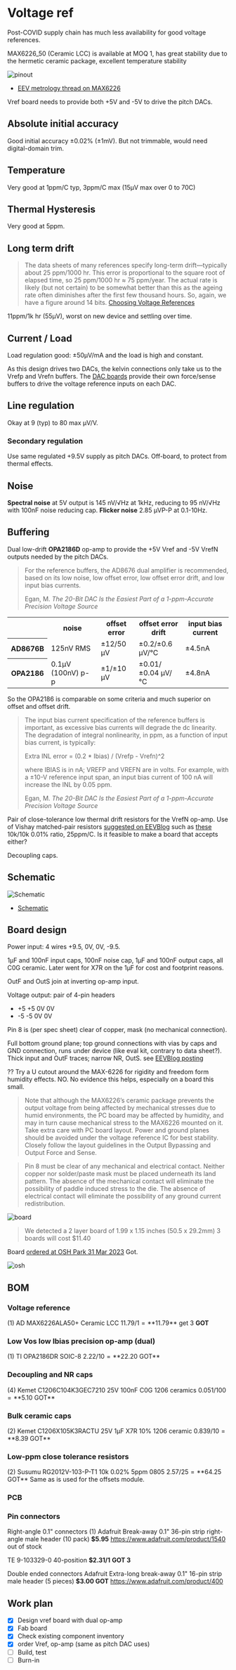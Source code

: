 # Voltage ref 

Post-COVID supply chain has much less availability for good voltage references.

MAX6226_50 (Ceramic LCC) is available at MOQ 1, 
has great stability due to the hermetic ceramic package,
excellent temperature stability

![pinout](./img/MAX6226-pinout.png)

- [EEV metrology thread on MAX6226](https://www.eevblog.com/forum/metrology/max6226-voltage-reference/msg3569644/#msg3569644)

Vref board needs to provide both +5V and -5V to drive the pitch DACs.

## Absolute initial accuracy

Good initial accuracy ±0.02% (±1mV). But not trimmable, would need digital-domain trim.

## Temperature

Very good at 1ppm/C typ, 3ppm/C max (15μV max over 0 to 70C)

## Thermal Hysteresis

Very good at 5ppm.

## Long term drift

> The data sheets of many references specify long-term drift—typically about 25 ppm/1000 hr. This error is proportional to the square root of elapsed time, so 25 ppm/1000 hr ≈ 75 ppm/year. The actual rate is likely (but not certain) to be somewhat better than this as the ageing rate often diminishes after the first few thousand hours. So, again, we have a figure around 14 bits.
[Choosing Voltage References](http://www.analog.com/en/analog-dialogue/raqs/raq-issue-114.html)

11ppm/1k hr (55μV), worst on new device and settling over time.

## Current / Load

Load regulation good: ±50μV/mA and the load is high and constant.

As this design drives two DACs, the kelvin connections only take us to the Vrefp and Vrefn buffers.
The [DAC boards](./pitch-dac.md) provide their own force/sense buffers to drive the voltage reference inputs on each DAC.

## Line regulation

Okay at 9 (typ) to 80 max μV/V.

### Secondary regulation

Use same regulated +9.5V supply as pitch DACs. Off-board, to protect from thermal effects.

## Noise

**Spectral noise** at 5V output is 145 nV/√Hz at 1kHz, reducing to 95 nV/√Hz with 100nF noise reducing cap. **Flicker noise** 2.85 μVP-P at 0.1-10Hz.

## Buffering

Dual low-drift **OPA2186D** op-amp to provide the +5V Vref and -5V VrefN outputs needed by the pitch DACs.

> For the reference buffers, the AD8676 dual amplifier is recommended, based on its low noise, low offset error, low offset error drift, and low input bias currents.
>
> Egan, M. _The 20-Bit DAC Is the Easiest Part of a 1-ppm-Accurate Precision Voltage Source_

 <table>
 <tr><td></td><th>noise</th><th>offset error</th><th>offset error drift</th><th>input bias current</th></tr>
 <tr><th>AD8676B</th><td>125nV RMS</td><td>±12/50 µV</td><td>±0.2/±0.6 μV/°C</td><td>±4.5nA</td></tr>
 <tr><th>OPA2186</th><td>0.1μV (100nV) p-p</td><td>±1/±10 µV</td><td>±0.01/±0.04 μV/°C</td><td>±4.8nA</td></tr>
 </table>

So the OPA2186 is comparable on some criteria and much superior on offset and offset drift.

> The input bias current specification of the reference buffers is important, as excessive bias currents will degrade the dc linearity. The degradation of integral nonlinearity, in ppm, as a function of input bias current, is typically:
>
> Extra INL error = (0.2 * Ibias) / (Vrefp - Vrefn)^2
>
> where IBIAS is in nA; VREFP and VREFN are in volts. For example, with a ±10-V reference input span, an input bias current of 100 nA will increase the INL by 0.05 ppm.
>
> Egan, M. _The 20-Bit DAC Is the Easiest Part of a 1-ppm-Accurate Precision Voltage Source_

Pair of close-tolerance low thermal drift resistors for the VrefN op-amp.
Use of Vishay matched-pair resistors [suggested on EEVBlog](https://www.eevblog.com/forum/metrology/max6226-vref-and-ground-planes/msg4725761/#msg4725761) such as [these](https://www.mouser.com/ProductDetail/Vishay-Thin-Film/MPM2002QT3?qs=KOdD7VNvzR83jUiiLOdaaQ%3D%3D) 10k/10k 0.01% ratio, 25ppm/C.
Is it feasible to make a board that accepts either?

Decoupling caps.

## Schematic

![Schematic](./img/vref-schematic-v0.1.png)

- [Schematic](./vref-schematic.pdf)

## Board design

Power input: 4 wires +9.5, 0V, 0V, -9.5.

1μF and 100nF input caps, 100nF noise cap, 1μF and 100nF output caps, all C0G ceramic. Later went for X7R on the 1μF for cost and footprint reasons.

OutF and OutS join at inverting op-amp input.

Voltage output: pair of 4-pin headers

- +5 +5 0V 0V
- -5 -5 0V 0V

Pin 8 is (per spec sheet) clear of copper, mask (no mechanical connection).

Full bottom ground plane; top ground connections with vias by caps and GND connection, runs under device (like eval kit, contrary to data sheet?). Thick input and OutF traces; narrow NR, OutS.
see [EEVBlog posting](https://www.eevblog.com/forum/metrology/max6226-vref-and-ground-planes/)

?? Try a U cutout around the MAX-6226 for rigidity and freedom form humidity effects.
NO. No evidence this helps, especially on a board this small.

> Note that although the MAX6226’s ceramic package
prevents the output voltage from being affected by
mechanical stresses due to humid environments, the
PC board may be affected by humidity, and may in turn
cause mechanical stress to the MAX6226 mounted on it.
Take extra care with PC board layout. Power and ground
planes should be avoided under the voltage reference IC
for best stability. Closely follow the layout guidelines in the
Output Bypassing and Output Force and Sense.

> Pin 8 must be clear of any mechanical and electrical
contact. Neither copper nor solder/paste mask must
be placed underneath its land pattern. The absence of
the mechanical contact will eliminate the possibility of
paddle induced stress to the die. The absence of electrical
contact will eliminate the possibility of any ground current
redistribution.

![board](./img/vref-board-v.01.png)

> We detected a 2 layer board of 1.99 x 1.15 inches (50.5 x 29.2mm)
> 3 boards will cost $11.40 

Board [ordered at OSH Park 31 Mar 2023](https://oshpark.com/shared_projects/fTokzv8n) Got.

![osh](./img/vref-top-osh.png)

## BOM

### Voltage reference

(1) AD MAX6226ALA50+ Ceramic LCC $11.79/1 = **$11.79** get 3 **GOT**

### Low Vos low Ibias precision op-amp (dual)

(1) TI OPA2186DR SOIC-8 $2.22/10 = **$22.20 GOT**

### Decoupling and NR caps

(4) Kemet C1206C104K3GEC7210 25V 100nF C0G 1206 ceramics $0.051/100 = **$5.10 GOT**

### Bulk ceramic caps

(2) Kemet C1206X105K3RACTU  25V 1μF X7R 10% 1206 ceramic $0.839/10 = **$8.39 GOT**

### Low-ppm close tolerance resistors

(2) Susumu RG2012V-103-P-T1 10k 0.02% 5ppm 0805 $2.57/25 = **$64.25 GOT**
Same as is used for the offsets module.

### PCB

### Pin connectors

Right-angle 0.1" connectors
(1) Adafruit Break-away 0.1" 36-pin strip right-angle male header (10 pack) **$5.95**
https://www.adafruit.com/product/1540 out of stock

TE 9-103329-0 40-position **$2.31/1** **GOT 3**

Double ended connectors
Adafruit Extra-long break-away 0.1" 16-pin strip male header (5 pieces) **$3.00 GOT**
https://www.adafruit.com/product/400

## Work plan

- [x] Design vref board with dual op-amp
- [x] Fab board
- [x] Check existing component inventory
- [x] order Vref, op-amp (same as pitch DAC uses)
- [ ] Build, test
- [ ] Burn-in

